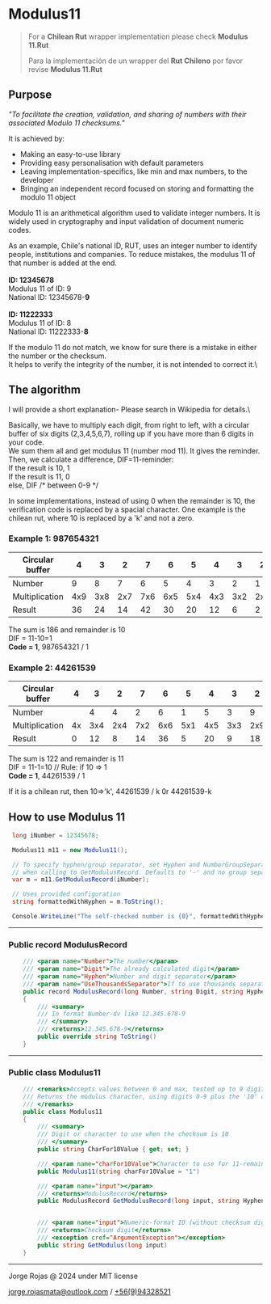 # Modulus11

> For a **Chilean Rut** wrapper implementation please check **Modulus 11.Rut**
> 
> Para la implementación de un wrapper del **Rut Chileno** por favor revise **Modulus 11.Rut**


## Purpose
*"To facilitate the creation, validation, and sharing of numbers with their associated Modulo 11 checksums."*

It is achieved by:
- Making an easy-to-use library
- Providing easy personalisation with default parameters
- Leaving implementation-specifics, like min and max numbers, to the developer
- Bringing an independent record focused on storing and formatting the modulo 11 object

 
Modulo 11 is an arithmetical algorithm used to validate integer numbers. It is widely used in cryptography and input validation of document numeric codes.

As an example, Chile's national ID, RUT, uses an integer number to identify people, institutions and companies. To reduce mistakes, the modulus 11 of that number is added at the end.\
\
**ID: 12345678**\
Modulus 11 of ID: 9\
National ID: 12345678-**9**\
\
**ID: 11222333**\
Modulus 11 of ID: 8\
National ID: 11222333-**8**

If the modulo 11 do not match, we know for sure there is a mistake in either the number or the checksum.\
It helps to verify the integrity of the number, it is not intended to correct it.\


## The algorithm

I will provide a short explanation- Please search in Wikipedia for details.\

Basically, we have to multiply each digit, from right to left, with a circular buffer of six digits (2,3,4,5,6,7), rolling up if you have more than 6 digits in your code.\
We sum them all and get modulus 11 (number mod 11). It gives the reminder.\
Then, we calculate a difference, DIF=11-reminder:\
 If  the result is 10, 1\
 If  the result is 11, 0\
 else, DIF /* between 0-9 */

In some implementations, instead of using 0 when the remainder is 10, the verification code is replaced by a spacial character.
One example is the chilean rut, where 10 is replaced by a 'k' and not a zero.


### Example 1: 987654321

| Circular buffer	| 4	 | 3	 | 2	 | 7	 | 6	 | 5	 | 4	 | 3	 | 2	 | 
| --- 	            | --- 	 | --- 	 | --- 	 | --- 	 | --- 	 | --- 	 | --- 	 | --- 	 | --- 	 | 
| Number	        | 9	 | 8	 | 7	 | 6	 | 5	 | 4	 | 3	 | 2	 | 1	 | 
| Multiplication	| 4x9	 | 3x8	 | 2x7	 | 7x6	 | 6x5	 | 5x4	 | 4x3	 | 3x2	 | 2x1	 | 
| Result	        | 36	 | 24	 | 14	 | 42	 | 30	 | 20	 | 12	 | 6	 | 2	 | 

The sum is 186 and remainder is 10\
DIF = 11-10=1\
**Code = 1**, 987654321 / 1

### Example 2: 44261539

| Circular buffer	| 4	 | 3	 | 2	 | 7	 | 6	 | 5	 | 4	 | 3	 | 2	 | 
| --- 	            | ---	| ---	| --- 	| --- 	| --- 	| --- 	| --- 	| --- 	| --- 	 | 
| Number	        | 	 | 4	 | 4	 | 2	 | 6	 | 1	 | 5	 | 3	 | 9	 | 
| Multiplication	| 4x	 | 3x4	 | 2x4	 | 7x2	 | 6x6	 | 5x1	 | 4x5	 | 3x3	 | 2x9	 | 
| Result	        | 0	 | 12	 | 8	 | 14	 | 36	 | 5	 | 20	 | 9	 | 18	 | 

The sum is 122 and remainder is 11\
DIF = 11-1=10 // Rule: if 10 => 1\
**Code = 1**, 44261539 / 1

If it is a chilean rut, then 10=>'k', 44261539 / k 0r 44261539-k

 
## How to use Modulus 11

```csharp
 long iNumber = 12345678;

 Modulus11 m11 = new Modulus11();

 // To specify hyphen/group separator, set Hyphen and NumberGroupSeparator parameters
 // when calling to GetModulusRecord. Defaults to '-' and no group separator.
 var m = m11.GetModulusRecord(iNumber);

 // Uses provided configuration
 string formattedWithHyphen = m.ToString();

 Console.WriteLine("The self-checked number is {0}", formattedWithHyphen); 

```
---
### Public record ModulusRecord
```csharp        
    /// <param name="Number">The number</param>
    /// <param name="Digit">The already calculated digit</param>
    /// <param name="Hyphen">Number and digit separator</param>
    /// <param name="UseThousandsSeparator">If to use thousands separator</param>
    public record ModulusRecord(long Number, string Digit, string Hyphen = "-", string NumberGroupSeparator = "")
    {
        /// <summary>
        /// In format Number-dv like 12.345.678-9
        /// </summary>
        /// <returns>12.345.678-9</returns>
        public override string ToString()
    }
```
---
### Public class Modulus11
```csharp        
    /// <remarks>Accepts values between 0 and max, tested up to 9 digits
    /// Returns the modulus character, using digits 0-9 plus the '10' character
    /// </remarks>
    public class Modulus11
    {
        /// <summary>
        /// Digit or character to use when the checksum is 10
        /// </summary>
        public string CharFor10Value { get; set; }

        /// <param name="charFor10Value">Character to use for 11-remainder=10, defaults to 1</param>
        public Modulus11(string charFor10Value = "1")

        /// <param name="input"></param>
        /// <returns>ModulusRecord</returns>
        public ModulusRecord GetModulusRecord(long input, string Hyphen = "-", string NumberGroupSeparator = "")


        /// <param name="input">Numeric-format ID (without checksum digit)</param>
        /// <returns>Checksum digit</returns>
        /// <exception cref="ArgumentException"></exception>
        public string GetModulus(long input)
    }

```


---


Jorge Rojas @ 2024 under MIT license

jorge.rojasmata@outlook.com  /  [+56(9)94328521](tel:+56994328521)